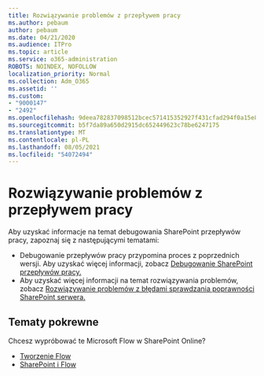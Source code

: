 ```yaml
---
title: Rozwiązywanie problemów z przepływem pracy
ms.author: pebaum
author: pebaum
ms.date: 04/21/2020
ms.audience: ITPro
ms.topic: article
ms.service: o365-administration
ROBOTS: NOINDEX, NOFOLLOW
localization_priority: Normal
ms.collection: Adm_O365
ms.assetid: ''
ms.custom:
- "9000147"
- "2492"
ms.openlocfilehash: 9deea782837098512bcec571415352927f431cfad294f0a15e89d777abea592a
ms.sourcegitcommit: b5f7da89a650d2915dc652449623c78be6247175
ms.translationtype: MT
ms.contentlocale: pl-PL
ms.lasthandoff: 08/05/2021
ms.locfileid: "54072494"
---
```

# <a name="workflow-troubleshooting"></a>Rozwiązywanie problemów z przepływem pracy

Aby uzyskać informacje na temat debugowania SharePoint przepływów pracy, zapoznaj się z następującymi tematami:
- Debugowanie przepływów pracy przypomina proces z poprzednich wersji.  Aby uzyskać więcej informacji, zobacz [Debugowanie SharePoint przepływów pracy.](https://docs.microsoft.com/sharepoint/dev/general-development/debugging-sharepoint-server-workflows)
- Aby uzyskać więcej informacji na temat rozwiązywania problemów, zobacz [Rozwiązywanie problemów z błędami sprawdzania poprawności SharePoint serwera.](https://docs.microsoft.com/sharepoint/dev/general-development/troubleshooting-sharepoint-server-workflow-validation-errors-in-visio)
 

## <a name="related-topics"></a>Tematy pokrewne
Chcesz wypróbować te Microsoft Flow w SharePoint Online?
- [Tworzenie Flow](https://support.office.com/article/Create-a-flow-for-a-list-or-library-in-SharePoint-Online-or-OneDrive-for-Business-a9c3e03b-0654-46af-a254-20252e580d01) 
- [SharePoint i Flow](https://flow.microsoft.com/blog/sharepoint-and-flow/) 



